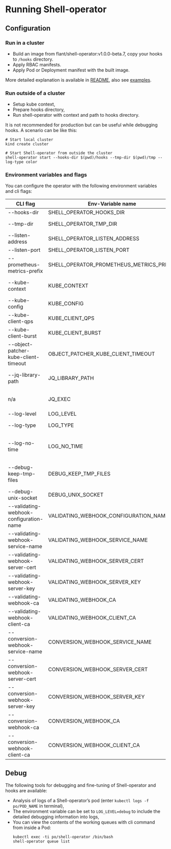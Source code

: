 # Running Shell-operator

## Configuration

### Run in a cluster

- Build an image from flant/shell-operator:v1.0.0-beta.7, copy your hooks to `/hooks` directory.
- Apply RBAC manifests.
- Apply Pod or Deployment manifest with the built image.

More detailed explanation is available in [README](README.md#quickstart), also see [examples](/examples).

### Run outside of a cluster

- Setup kube context,
- Prepare hooks directory,
- Run shell-operator with context and path to hooks directory.

It is not recommended for production but can be useful while debugging hooks. A scenario can be like this:

```
# Start local cluster
kind create cluster

# Start Shell-operator from outside the cluster
shell-operator start --hooks-dir $(pwd)/hooks --tmp-dir $(pwd)/tmp --log-type color

```

### Environment variables and flags

You can configure the operator with the following environment variables and cli flags:

| CLI flag | Env-Variable name | Default | Description |
|---|---|---|---|
| --hooks-dir | SHELL_OPERATOR_HOOKS_DIR | `""` | A path to a hooks file structure |
| --tmp-dir | SHELL_OPERATOR_TMP_DIR | `"/tmp/shell-operator"` | A path to store temporary files with data for hooks |
| --listen-address | SHELL_OPERATOR_LISTEN_ADDRESS | `"0.0.0.0"` | Address to use for HTTP serving. |
| --listen-port | SHELL_OPERATOR_LISTEN_PORT | `"9115"` | Port to use for HTTP serving. |
| --prometheus-metrics-prefix | SHELL_OPERATOR_PROMETHEUS_METRICS_PREFIX | `"shell_operator_"` | A prefix for metrics names. |
| --kube-context | KUBE_CONTEXT | `""` | The name of the kubeconfig context to use. (as a `--context` flag of kubectl) |
| --kube-config | KUBE_CONFIG | `""` | Path to the kubeconfig file. (as a `$KUBECONFIG` for kubectl) |
| --kube-client-qps | KUBE_CLIENT_QPS | `5` | QPS for rate limiter of k8s.io/client-go |
| --kube-client-burst | KUBE_CLIENT_BURST | `10` | burst for rate limiter of k8s.io/client-go |
| --object-patcher-kube-client-timeout | OBJECT_PATCHER_KUBE_CLIENT_TIMEOUT | `10s` | timeout for object patcher's requests to the Kubernetes API server |
| --jq-library-path | JQ_LIBRARY_PATH | `""` | Prepend directory to the search list for jq modules (works as `jq -L`). |
| n/a | JQ_EXEC | `""` | Set to `yes` to use jq as executable — it is more for **developing purposes**. |
| --log-level | LOG_LEVEL | `"info"` | Logging level: `debug`, `info`, `error`. |
| --log-type | LOG_TYPE | `"text"` | Logging formatter type: `json`, `text` or `color`. |
| --log-no-time | LOG_NO_TIME | `false` | Disable timestamp logging if flag is present. Useful when output is redirected to logging system that already adds timestamps. |
| --debug-keep-tmp-files | DEBUG_KEEP_TMP_FILES | `"no"` | Set to `yes` to keep files in $SHELL_OPERATOR_TMP_DIR for debugging purposes. Note that it can generate many files. |
| --debug-unix-socket | DEBUG_UNIX_SOCKET | `"/var/run/shell-operator/debug.socket"` | Path to the unix socket file for debugging purposes. |
|  --validating-webhook-configuration-name | VALIDATING_WEBHOOK_CONFIGURATION_NAME | `"shell-operator-hooks"` | A name of a ValidatingWebhookConfiguration resource. |
|  --validating-webhook-service-name | VALIDATING_WEBHOOK_SERVICE_NAME | `"shell-operator-validating-svc"` | A name of a service used in ValidatingWebhookConfiguration. |
|  --validating-webhook-server-cert | VALIDATING_WEBHOOK_SERVER_CERT | `"/validating-certs/tls.crt"` | A path to a server certificate for service used in ValidatingWebhookConfiguration. |
|  --validating-webhook-server-key | VALIDATING_WEBHOOK_SERVER_KEY | `"/validating-certs/tls.key"` | A path to a server private key for service used in ValidatingWebhookConfiguration. |
|  --validating-webhook-ca | VALIDATING_WEBHOOK_CA | `"/validating-certs/ca.crt"` | A path to a ca certificate for ValidatingWebhookConfiguration. |
|  --validating-webhook-client-ca | VALIDATING_WEBHOOK_CLIENT_CA | [] | A path to a server certificate for ValidatingWebhookConfiguration. |
|  --conversion-webhook-service-name | CONVERSION_WEBHOOK_SERVICE_NAME | `"shell-operator-conversion-svc"` | A name of a service for clientConfig in CRD. |
|  --conversion-webhook-server-cert | CONVERSION_WEBHOOK_SERVER_CERT | `"/conversion-certs/tls.crt"` | A path to a server certificate for clientConfig in CRD. |
|  --conversion-webhook-server-key | CONVERSION_WEBHOOK_SERVER_KEY | `"/conversion-certs/tls.key"` | A path to a server private key for clientConfig in CRD. |
|  --conversion-webhook-ca | CONVERSION_WEBHOOK_CA | `"/conversion-certs/ca.crt"` | A path to a ca certificate for clientConfig in CRD. |
|  --conversion-webhook-client-ca | CONVERSION_WEBHOOK_CLIENT_CA | [] | A path to a server certificate for CRD.spec.conversion.webhook. |

## Debug

The following tools for debugging and fine-tuning of Shell-operator and hooks are available:

- Analysis of logs of a Shell-operator’s pod (enter `kubectl logs -f po/POD_NAME` in terminal),
- The environment variable can be set to `LOG_LEVEL=debug` to include the detailed debugging information into logs,
- You can view the contents of the working queues with cli command from inside a Pod:
   ```
   kubectl exec -ti po/shell-operator /bin/bash
   shell-operator queue list
   ```

